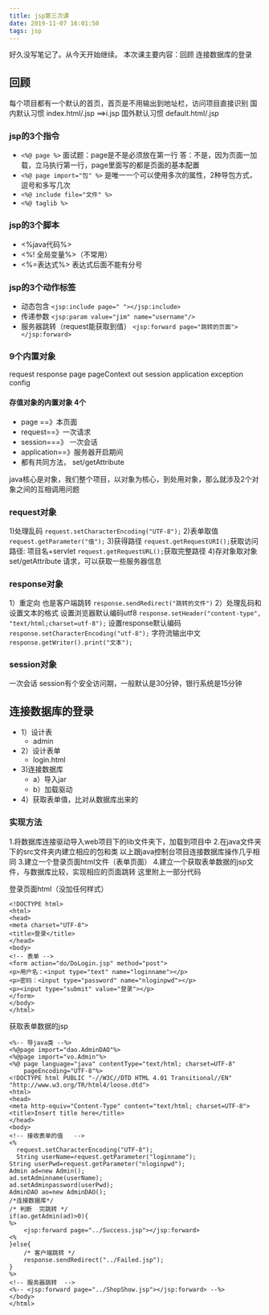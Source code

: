 ```yaml
---
title: jsp第三次课
date: 2019-11-07 16:01:50
tags: jsp
---
```

好久没写笔记了。从今天开始继续。
本次课主要内容：回顾 连接数据库的登录
<!--more-->
## 回顾
每个项目都有一个默认的首页，首页是不用输出到地址栏，访问项目直接识别
国内默认习惯 index.html/.jsp ==>i.jsp
国外默认习惯 default.html/.jsp
### jsp的3个指令
* `<%@ page %>` 
面试题：page是不是必须放在第一行 
答：不是，因为页面一加载，立马执行第一行，page里面写的都是页面的基本配置
* `<%@ page import="包" %>` 是唯一一个可以使用多次的属性，2种导包方式，逗号和多写几次
* `<%@ include file="文件" %>`
* `<%@ taglib %>`

### jsp的3个脚本
* <%java代码%>
* <%! 全局变量%>（不常用）
* <%=表达式%> 表达式后面不能有分号

### jsp的3个动作标签
* 动态包含
`<jsp:include page=" "></jsp:include>`
* 传递参数
`<jsp:param value="jim" name="username"/>`
* 服务器跳转（request能获取到值）
`<jsp:forward page="跳转的页面"></jsp:forward>`
### 9个内置对象
request response page pageContext out session application exception  config
#### 存值对象的内置对象 4个
* page ==》本页面
* request==》一次请求
* session===》 一次会话
* application==》服务器开启期间
* 都有共同方法， set/getAttribute

java核心是对象，我们整个项目，以对象为核心，到处用对象，那么就涉及2个对象之间的互相调用问题
### request对象
1)处理乱码 `request.setCharacterEncoding("UTF-8");`
2)表单取值 `request.getParameter("值");`
3)获得路径 
`request.getRequestURI();`获取访问路径: 项目名+servlet
`request.getRequestURL();`获取完整路径
4)存对象取对象 set/getAttribute
请求，可以获取一些服务器信息 
### response对象
1）重定向 也是客户端跳转 `response.sendRedirect("跳转的文件")`
2）处理乱码和设置文本的格式
设置浏览器默认编码utf8
`response.setHeader("content-type", "text/html;charset=utf-8");`
设置response默认编码
`response.setCharacterEncoding("utf-8");`
字符流输出中文
`response.getWriter().print("文本");`
### session对象 
一次会话
session有个安全访问期，一般默认是30分钟，银行系统是15分钟
## 连接数据库的登录
* 1）设计表
    * admin
* 2）设计表单
    * login.html
* 3)连接数据库
    * a）导入jar
    * b）加载驱动
* 4）获取表单值，比对从数据库出来的

### 实现方法
1.将数据库连接驱动导入web项目下的lib文件夹下，加载到项目中
2.在java文件夹下的src文件夹内建立相应的包和类
以上跟java控制台项目连接数据库操作几乎相同
3.建立一个登录页面html文件（表单页面）
4.建立一个获取表单数据的jsp文件，与数据库比较，实现相应的页面跳转
这里附上一部分代码

登录页面html（没加任何样式）
```
<!DOCTYPE html>
<html>
<head>
<meta charset="UTF-8">
<title>登录</title>
</head>
<body>
<!-- 表单 -->
<form action="do/DoLogin.jsp" method="post">
<p>用户名：<input type="text" name="loginname"></p>
<p>密码：<input type="password" name="nloginpwd"></p>
<p><input type="submit" value="登录"></p>
</form>
</body>
</html>
```
获取表单数据的jsp
```
<%-- 导java类 --%>
<%@page import="dao.AdminDAO"%>
<%@page import="vo.Admin"%>
<%@ page language="java" contentType="text/html; charset=UTF-8"
    pageEncoding="UTF-8"%>
<!DOCTYPE html PUBLIC "-//W3C//DTD HTML 4.01 Transitional//EN" "http://www.w3.org/TR/html4/loose.dtd">
<html>
<head>
<meta http-equiv="Content-Type" content="text/html; charset=UTF-8">
<title>Insert title here</title>
</head>
<body>
<!-- 接收表单的值   -->
<%
  request.setCharacterEncoding("UTF-8");
  String userName=request.getParameter("loginname");
String userPwd=request.getParameter("nloginpwd");
Admin ad=new Admin();
ad.setAdminname(userName);
ad.setAdminpassword(userPwd);
AdminDAO ao=new AdminDAO();
/*连接数据库*/
/* 判断  完跳转 */
if(ao.getAdmin(ad)>0){
%>
	<jsp:forward page="../Success.jsp"></jsp:forward>
<%
}else{
	/* 客户端跳转 */
	response.sendRedirect("../Failed.jsp");	
}
%>
<!-- 服务器跳转  -->
<%-- <jsp:forward page="../ShopShow.jsp"></jsp:forward> --%>
</body>
</html>
```